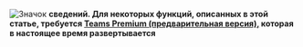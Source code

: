 ![Значок](../media/info.png) **сведений. Для некоторых функций, описанных в этой статье, требуется [Teams Premium (предварительная версия),](/MicrosoftTeams/enhanced-teams-experience) которая в настоящее время развертывается**